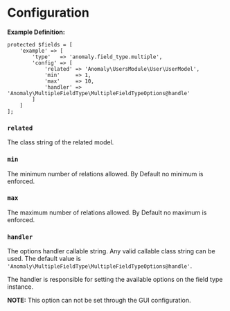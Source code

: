 # Configuration

**Example Definition:**

```
protected $fields = [
    'example' => [
        'type'   => 'anomaly.field_type.multiple',
        'config' => [
            'related' => 'Anomaly\UsersModule\User\UserModel',
            'min'     => 1,
            'max'     => 10,
            'handler' => 'Anomaly\MultipleFieldType\MultipleFieldTypeOptions@handle'
        ]
    ]
];
```

### `related`

The class string of the related model.

### `min`

The minimum number of relations allowed. By Default no minimum is enforced.

### `max`

The maximum number of relations allowed. By Default no maximum is enforced.

### `handler`

The options handler callable string. Any valid callable class string can be used. The default value is `'Anomaly\MultipleFieldType\MultipleFieldTypeOptions@handle'`.

The handler is responsible for setting the available options on the field type instance.

**NOTE:** This option can not be set through the GUI configuration. 
